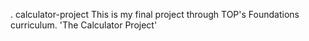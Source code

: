 . calculator-project
This is my final project through TOP's Foundations curriculum. 'The Calculator Project'